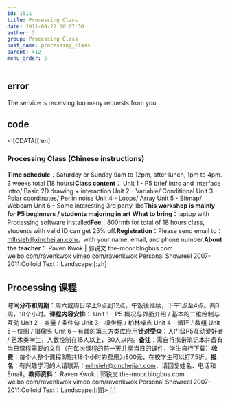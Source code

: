 ```yaml
---
id: 1511
title: Processing Class
date: 2011-09-22 00:07:30
author: 3
group: Processing Class
post_name: processing_class
parent: 412
menu_order: 5
---
```


## error
The service is receiving too many requests from you

## code
 <!\[CDATA\[\[:en\]

### Processing Class (Chinese instructions)

**Time schedule**：Saturday or Sunday 9am to 12pm, after lunch, 1pm to 4pm. 3 weeks total (18 hours)**Class content**： Unit 1 - P5 brief intro and interface intro/ Basic 2D drawing + interaction Unit 2 - Variable/ Conditional Unit 3 - Polar coordinates/ Perlin noise Unit 4 - Loops/ Array Unit 5 - Bitmap/ Webcam Unit 6 - Some interesting 3rd party libs**This workshop is mainly for P5 beginners / students majoring in art** **What to bring**：laptop with Processing software installed**Fee**：800rmb for total of 18 hours class, students with valid ID can get 25% off.**Registration**：Please send email to：mlhsieh@xinchejian.com，with your name, email, and phone number.**About the teacher**： Raven Kwok | 郭锐文 the-moor.blogbus.com weibo.com/ravenkwok vimeo.com/ravenkwok Personal Showreel 2007-2011:Colloid Text：Landscape:\[:zh\]

## Processing 课程

**时间分布和周期**：周六或周日早上9点到12点，午饭後继续，下午1点至4点。共3周，18个小时。**课程内容安排**： Unit 1 – P5 概况与界面介绍 / 基本的二维绘制与互动 Unit 2 – 变量 / 条件句 Unit 3 – 极坐标 / 柏林噪点 Unit 4 – 循环 / 数组 Unit 5 – 位图 / 摄像头 Unit 6 – 有趣的第三方类库应用**针对受众**：入门级P5互动爱好者 / 艺术类学生，人数控制在15人以上，30人以内。**备注**：需自行携带笔记本并备有当日课程需要的文件（在每次课程的前一天共享当日的课件，学生自行下载）**收费**：每个人整个课程3周共18个小时的费用为800元，在校学生可以打7.5折。**报名**：有兴趣学习的人请联系：mlhsieh@xinchejian.com，请回复姓名、电话和Email。**教师资料**： Raven Kwok | 郭锐文 the-moor.blogbus.com weibo.com/ravenkwok vimeo.com/ravenkwok Personal Showreel 2007-2011:Colloid Text：Landscape:\[:\]\]\]> \[:\]
